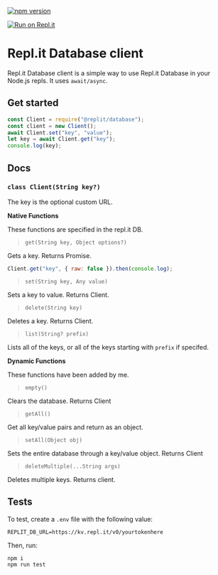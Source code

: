 [![npm version](https://badge.fury.io/js/%40replit%2Fdatabase.svg)](https://badge.fury.io/js/%40replit%2Fdatabase)

[![Run on Repl.it](https://repl.it/badge/github/replit/database-node)](https://repl.it/github/replit/database-node)

# Repl.it Database client
Repl.it Database client is a simple way to use Repl.it Database in your Node.js repls. It uses `await/async`.

## Get started
```js
const Client = require("@replit/database");
const client = new Client();
await Client.set("key", "value");
let key = await Client.get("key");
console.log(key);
```

## Docs
### `class Client(String key?)`
The key is the optional custom URL.

**Native Functions**

These functions are specified in the repl.it DB.

> `get(String key, Object options?)`

Gets a key. Returns Promise.
```js
Client.get("key", { raw: false }).then(console.log);
```

> `set(String key, Any value)`

Sets a key to value. Returns Client. 

> `delete(String key)`

Deletes a key. Returns Client.

> `list(String? prefix)`

Lists all of the keys, or all of the keys starting with `prefix` if specifed.

**Dynamic Functions**

These functions have been added by me.

> `empty()`

Clears the database. Returns Client

> `getAll()`

Get all key/value pairs and return as an object.

> `setAll(Object obj)`

Sets the entire database through a key/value object. Returns Client

> `deleteMultiple(...String args)`

Deletes multiple keys. Returns client.

## Tests

To test, create a `.env` file with the following value:
```
REPLIT_DB_URL=https://kv.repl.it/v0/yourtokenhere
```

Then, run:

```sh
npm i
npm run test
```
